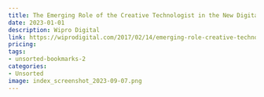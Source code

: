 ```yaml
---
title: The Emerging Role of the Creative Technologist in the New Digital Ecosystem
date: 2023-01-01
description: Wipro Digital
link: https://wiprodigital.com/2017/02/14/emerging-role-creative-technologist-new-digital-ecosystem/
pricing: 
tags: 
- unsorted-bookmarks-2 
categories: 
- Unsorted 
image: index_screenshot_2023-09-07.png
---
```


